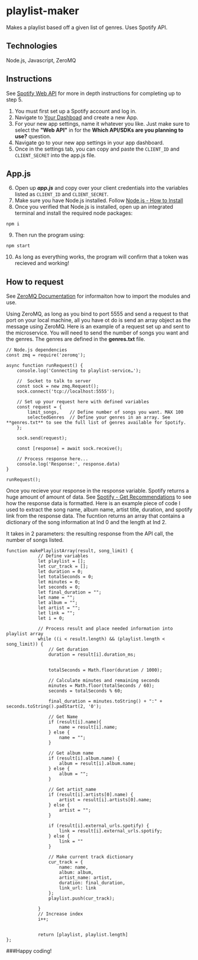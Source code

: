 # playlist-maker
Makes a playlist based off a given list of genres. Uses Spotify API. 

## Technologies
Node.js, Javascript, ZeroMQ

## Instructions
See [Spotify Web API](https://developer.spotify.com/documentation/web-api) for more in depth instructions for completing up to step 5.
1. You must first set up a Spotify account and log in.
2. Navigate to [Your Dashboad](https://developer.spotify.com/dashboard) and create a new App. 
3. For your new app settings, name it whatever you like. Just make sure to select the **"Web API"** in for the **Which API/SDKs are you planning to use?** question.
4. Navigate  go to your new app settings in your app dashboard.
5. Once in the settings tab, you can copy and paste the `CLIENT_ID` and `CLIENT_SECRET` into the app.js file.

## App.js
6. Open up ***app.js*** and copy over your client credentials into the variables listed as `CLIENT_ID` and `CLIENT_SECRET`.
7. Make sure you have Node.js installed. Follow [Node.js - How to Install](https://nodejs.org/en/learn/getting-started/how-to-install-nodejs)
8. Once you verified that Node.js is installed, open up an integrated terminal and install the required node packages: 
```
npm i
```
9. Then run the program using: 
```
npm start
```
10. As long as everything works, the program will confirm that a token was recieved and working!

## How to request
See [ZeroMQ Documentation](https://zeromq.org/get-started/) for informaiton how to import the modules and use.

Using ZeroMQ, as long as you bind to port 5555 and send a request to that port on your local machine, all you have ot do is send an array object as the message using ZeroMQ. Here is an example of a request set up and sent to the microservice. You will need to send the number of songs you want and the genres. The genres are defined in the **genres.txt** file. 

```
// Node.js dependencies
const zmq = require('zeromq');

async function runRequest() {
    console.log('Connecting to playlist-service…');

    //  Socket to talk to server
    const sock = new zmq.Request();
    sock.connect('tcp://localhost:5555');

    // Set up your request here with defined variables
    const request = {
        limit_songs,    // Define number of songs you want. MAX 100
        selectedGenres  // Define your genres in an array. See **genres.txt** to see the full list of genres available for Spotify. 
    };

    sock.send(request);

    const [response] = await sock.receive();

    // Process response here...
    console.log('Response:', response.data)
}

runRequest();
```

Once you recieve your response in the response variable. Spotify returns a huge amount of amount of data. See [Spotify - Get Recommendations](https://developer.spotify.com/documentation/web-api/reference/get-recommendations) to see how the response data is formatted. Here is an example piece of code I used to extract the song name, album name, artist title, duration, and spotify link from the response data. The fucntion returns an array that contains a dictionary of the song information at Ind 0 and the length at Ind 2. 

It takes in 2 parameters: the resulting response from the API call, the number of songs listed.

```
function makePlaylistArray(result, song_limit) {
            // Define variables
            let playlist = [];
            let cur_track = [];
            let duration = 0;
            let totalSeconds = 0;
            let minutes = 0;
            let seconds = 0;
            let final_duration = "";
            let name = "";
            let album = "";
            let artist = "";
            let link = "";
            let i = 0;

            // Process result and place needed information into playlist array
            while ((i < result.length) && (playlist.length < song_limit)) {
                // Get duration
                duration = result[i].duration_ms;
                

                totalSeconds = Math.floor(duration / 1000);

                // Calculate minutes and remaining seconds
                minutes = Math.floor(totalSeconds / 60);
                seconds = totalSeconds % 60;

                final_duration = minutes.toString() + ":" + seconds.toString().padStart(2, '0');

                // Get Name
                if (result[i].name){
                    name = result[i].name;
                } else {
                    name = "";
                }
                
                // Get album name
                if (result[i].album.name) {
                    album = result[i].album.name;
                } else {
                    album = "";
                }

                // Get artist_name 
                if (result[i].artists[0].name) {
                    artist = result[i].artists[0].name;
                } else {
                    artist = "";
                }

                if (result[i].external_urls.spotify) {
                    link = result[i].external_urls.spotify;
                } else {
                    link = ""
                }

                // Make current track dictionary
                cur_track = {
                    name: name,
                    album: album,
                    artist_name: artist,
                    duration: final_duration,
                    link_url: link
                };
                playlist.push(cur_track);
                
            }
            // Increase index
            i++;
            

            return [playlist, playlist.length]
};
```

###Happy coding!